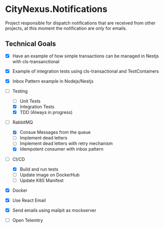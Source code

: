 # CityNexus.Notifications

Project responsible for dispatch notifications that are received from other projects, at this moment the notification are only for emails.


## Technical Goals

- [x] Have an example of how simple transactions can be managed in Nestjs with cls-transanctional
- [x] Example of integration tests using cls-transactional and TestContainers
- [x] Inbox Pattern example in Nodejs/Nestjs

- [ ] Testing
  - [ ] Unit Tests
  - [x] Integration Tests
  - [x] TDD (Always in progress)
     
- [ ] RabbitMQ
  - [x] Consue Messages from the queue
  - [ ] Implement dead letters
  - [ ] Implement dead letters with retry mechanism
  - [x] Idempotent consumer with inbox pattern

- [ ] CI/CD
  - [x] Build and run tests
  - [ ] Update image on DockerHub
  - [ ] Update K8S Manifest

- [x] Docker
- [x] Use React Email
- [x] Send emails using mailpit as mockserver
- [ ] Open Telemtry
